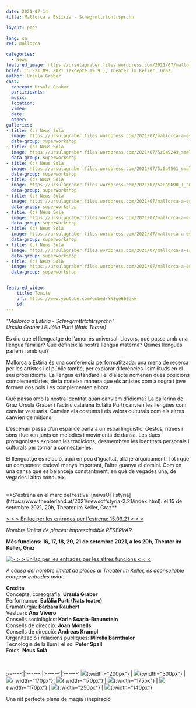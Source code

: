 ```yaml
---
date: 2021-07-14
title: Mallorca a Estíria - Schwgrmttrtchtrsprchn

layout: post

lang: ca
ref: mallorca

categories:
  - News
featured_image: https://ursulagraber.files.wordpress.com/2021/07/mallorca-a-estiria-c-neus-sola_12_small.jpg?w=500&fit=crop
brief: 15.-21.09. 2021 (excepte 19.9.), Theater im Keller, Graz
author: Ursula Graber
cast:
  concept: Ursula Graber
  participants:
  music:
  location:
  vimeo:
  date:
  other:
galleries:
- title: (c) Neus Solà
  image: https://ursulagraber.files.wordpress.com/2021/07/mallorca-a-estiria-c-neus-sola_12_small.jpg?w=1024&fit=crop
  data-group: superworkshop
- title: (c) Neus Solà
  image: https://ursulagraber.files.wordpress.com/2021/07/5z0a9249_small.jpg?w=1024&fit=crop
  data-group: superworkshop
- title: (c) Neus Solà
  image: https://ursulagraber.files.wordpress.com/2021/07/5z0a9561_small.jpg?w=1024&fit=crop
  data-group: superworkshop
- title: (c) Neus Solà
  image: https://ursulagraber.files.wordpress.com/2021/07/5z0a9690_1_small.jpg?w=1024&fit=crop
  data-group: superworkshop
- title: (c) Neus Solà
  image: https://ursulagraber.files.wordpress.com/2021/07/mallorca-a-estiria-c-neus-sola_1_small.jpg?w=1024&fit=crop
  data-group: superworkshop
- title: (c) Neus Solà
  image: https://ursulagraber.files.wordpress.com/2021/07/mallorca-a-estiria-c-neus-sola_3_small.jpg?w=1024&fit=crop
  data-group: superworkshop
- title: (c) Neus Solà
  image: https://ursulagraber.files.wordpress.com/2021/07/mallorca-a-estiria-c-neus-sola_4_small.jpg?w=1024&fit=crop
  data-group: superworkshop
- title: (c) Neus Solà
  image: https://ursulagraber.files.wordpress.com/2021/07/mallorca-a-estiria-c-neus-sola_10_small.jpg?w=1024&fit=crop
  data-group: superworkshop
- title: (c) Neus Solà
  image: https://ursulagraber.files.wordpress.com/2021/07/mallorca-a-estiria-c-neus-sola_13_small.jpg?w=1024&fit=crop
  data-group: superworkshop


featured_video:
    title: Tonite
    url: https://www.youtube.com/embed/YN8ge66Eaxk
    id:
---
```



*"Mallorca a Estíria - Schwgrmttrtchtrsprchn"*   
*Ursula Graber i Eulàlia Purtí (Nats Teatre)*

Es diu que el llenguatge de l’amor és universal. Llavors, què passa amb una llengua familiar? Què defineix la nostra llengua materna? Quines llengües parlem i amb qui?   

Mallorca a Estíria és una conferència performatitzada: una mena de recerca per les artistes i el públic també, per explorar diferències i similituds en el seu propi idioma. La llengua estàndard i el dialecte nomenen dues posicions complementàries, de la mateixa manera que els artistes com a sogra i jove formen dos pols i es complementen alhora.   

Què passa amb la nostra identitat quan canviem d'idioma? La ballarina de Graz Ursula Graber i l’actriu catalana Eulàlia Purtí canvien les llengües com canviar vestuaris. Canvien els costums i els valors culturals com els altres canvien de mitjons.   

L’escenari passa d’un espai de parla a un espai lingüístic. Gestos, ritmes i sons flueixen junts en melodies i moviments de dansa. Les dues protagonistes exploren les tradicions, desmembren les identitats personals i culturals per tornar a connectar-les.   

El llenguatge és relació, aquí en peu d’igualtat, allà jeràrquicament. Tot i que un component esdevé menys important, l’altre guanya el domini. Com en una dansa que es balanceja constantment, en què de vegades una, de vegades l’altra condueix.   


<!--plop-->

<br>
**S'estrena en el marc del festival [newsOFFstyria](https://www.theaterland.at/2021/newsoffstyria-2.21/index.html):   
el 15 de setembre 2021, 20h, Theater im Keller, Graz**

<a href="https://www.theaterland.at/2021/newsoffstyria-2.21/ursula-graber-nats-teatre-mallorca-a-estiria.html"> > > > Enllaç per les entrades per l'estrena: 15.09.21 < < < </a>

*Nombre limitat de places: imprescindible RESERVAR.*


**Més funcions: 16, 17, 18, 20, 21 de setembre 2021, a les 20h, Theater im Keller, Graz**   

<a href="https://shop.ticketteer.com/ursula_graber_contemporary_dancer_choreographer/e/evt_60e28d08ee3cac001e6dac1b" target="_blank">
  <img
    src="/images/ticket-btns/get-tickets-256.png"
    alt="> > > Enllaç per les entrades per les altres funcions < < <"
  />
</a>


*A causa del nombre limitat de places al Theater im Keller, és aconsellable comprar entrades aviat.*




<!--plop-->


**Credits**  
Concepte, coreografia: 	**Ursula Graber**   
Performance:   **Eulàlia Purtí (Nats teatre)**   
Dramatúrgia:	**Bàrbara Raubert**      
Vestuari:	**Ana Vivero**    
Consells sociològics:   **Karin Scaria-Braunstein**    
Consells de direcció: **Joan Monells**     
Consells de direcció:   **Andreas Krampl**   
Organització i relacions públiques:  **Mirella Bärnthaler**   
Tecnologia de la llum i el so:	**Peter Spall**       
Fotos:   **Neus Solà**   



<br />


:------:|:------:|:------:|:------:
![]({{site.url}}/images/logograz.png){:width="200px"} | ![]({{site.url}}/images/logolandstmk.png){:width="300px"} | ![]({{site.url}}/images/bildrecht_sw1.png){:width="170px"}| ![]({{site.url}}/images/logodat.png){:width="170px"} | ![]({{site.url}}/images/tiklogo_trans.png){:width="175px"} | ![]({{site.url}}/images/logolaut.png){:width="170px"} | ![]({{site.url}}/images/logo_ccter_sw2.png){:width="250px"} | ![]({{site.url}}/images/2001-MESH-Logo-schwarz.png){:width="140px"}




<!--plop-->

Una nit perfecte plena de magia i inspiració<br />


<!--[![Totem](https://i.vimeocdn.com/video/746500438_640.jpg)](https://player.vimeo.com/video/306702195)-->
